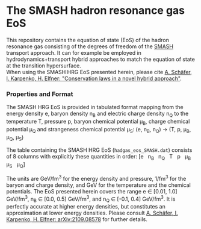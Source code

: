 # The SMASH hadron resonance gas EoS

This repository contains the equation of state (EoS) of the hadron resonance gas consisting of the degrees of freedom of the [SMASH](http://smash-transport.github.io) transport approach. It can for example be employed in hydrodynamics+transport hybrid approaches to match the equation of state at the transition hypersurface. <br>
When using the SMASH HRG EoS presented herein, please cite
[A. Schäfer, I. Karpenko, H. Elfner: "Conservation laws in a novel hybrid approach"](https://inspirehep.net/literature?sort=mostrecent&size=25&page=1&q=Conservation%20laws%20in%20a%20novel%20hybrid%20approach).


### Properties and Format
The SMASH HRG EoS is provided in tabulated format mapping from the energy density e, baryon density n<sub>B</sub> and electric charge density n<sub>Q</sub> to the temperature T, pressure p, baryon chemical potential &#956;<sub>B</sub>, charge chemical potential &#956;<sub>Q</sub> and strangeness chemical potential &#956;<sub>S</sub>: (e, n<sub>B</sub>, n<sub>Q</sub>) -> (T, p, &#956;<sub>B</sub>, &#956;<sub>Q</sub>, &#956;<sub>S</sub>)

The table containing the SMASH HRG EoS (``hadgas_eos_SMASH.dat``) consists of 8 columns with explicitly these quantities in order: [e &nbsp; n<sub>B</sub> &nbsp; n<sub>Q</sub> &nbsp; T &nbsp; p &nbsp; &#956;<sub>B</sub> &nbsp; &#956;<sub>S</sub> &nbsp; &#956;<sub>Q</sub>]

The units are GeV/fm<sup>3</sup> for the energy density and pressure, 1/fm<sup>3</sup> for the baryon and charge density, and GeV for the temperature and the chemical potentials. The EoS presented herein covers the range e &#8712; [0.01, 1.0] GeV/fm<sup>3</sup>, n<sub>B</sub> &#8712; [0.0, 0.5] GeV/fm<sup>3</sup>, and n<sub>Q</sub> &#8712; [-0.1, 0.4] GeV/fm<sup>3</sup>. It is perfectly accurate at higher energy densities, but constitutes an approximation at lower energy densities.
Please consult [A. Schäfer, I. Karpenko, H. Elfner: arXiv:2109.08578](https://inspirehep.net/literature?sort=mostrecent&size=25&page=1&q=Conservation%20laws%20in%20a%20novel%20hybrid%20approach) for further details.
